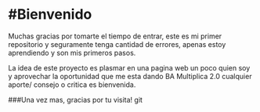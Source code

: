 # #Bienvenido
Muchas gracias por tomarte el tiempo de entrar, este es mi primer repositorio y seguramente tenga cantidad de errores, apenas estoy aprendiendo y son mis primeros pasos.

La idea de este proyecto es plasmar en una pagina web un poco quien soy y aprovechar la oportunidad que me esta dando BA Multiplica 2.0 cualquier aporte/ consejo o critica es bienvenida.

###Una vez mas, gracias por tu visita! git 